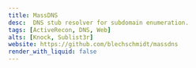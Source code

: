 ```yaml
---
title: MassDNS
desc:  DNS stub resolver for subdomain enumeration.
tags: [ActiveRecon, DNS, Web]
alts: [Knock, Sublist3r]
website: https://github.com/blechschmidt/massdns
render_with_liquid: false
---
```

